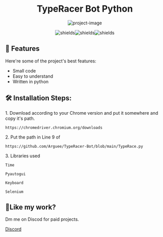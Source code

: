 <h1 align="center" id="title">TypeRacer Bot Python</h1>

<p align="center"><img src="https://socialify.git.ci/Arguee/TypeRacer-Bot/image?language=1&amp;logo=https%3A%2F%2Fargue.gq%2Fassets%2Fprofilepicture.png&amp;name=1&amp;owner=1&amp;theme=Light" alt="project-image"></p>

<p align="center"><img src="https://img.shields.io/github/issues/Arguee/TypeRacer-Bot?color=red&amp;label=Issues" alt="shields"><img src="https://img.shields.io/github/forks/Arguee/TypeRacer-Bot?label=Forks" alt="shields"><img src="https://img.shields.io/github/stars/Arguee/TypeRacer-Bot?color=yellow&amp;label=Stars" alt="shields"></p>


  
  
<h2>🧐 Features</h2>

Here're some of the project's best features:

*   Small code
*   Easy to understand
*   Written in python

<h2>🛠️ Installation Steps:</h2>

<p>1. Download according to your Chrome version and put it somewhere and copy it's path.</p>

```
https://chromedriver.chromium.org/downloads 
```

<p>2. Put the path in Line 9 of</p>

```
https://github.com/Arguee/TypeRacer-Bot/blob/main/TypeRace.py
```

<p>3. Libraries used</p>

```
Time
```

```
Pyautogui
```

```
Keyboard
```

```
Selenium
```

<h2>💖Like my work?</h2>

Dm me on Discod for paid projects.<p>[Discord](https://discordapp.com/users/842978764690030593)</p>
